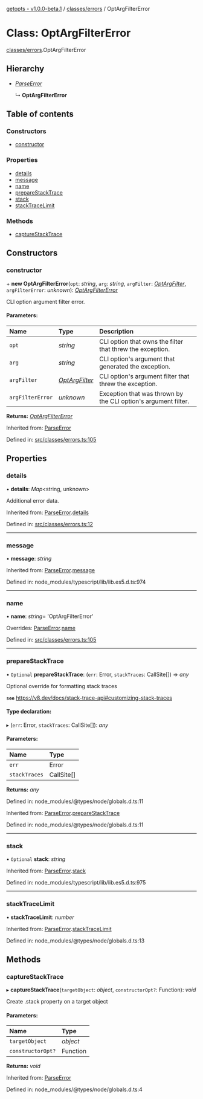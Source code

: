 [getopts - v1.0.0-beta.1](../README.md) / [classes/errors](../modules/classes_errors.md) / OptArgFilterError

# Class: OptArgFilterError

[classes/errors](../modules/classes_errors.md).OptArgFilterError

## Hierarchy

- [_ParseError_](classes_errors.parseerror.md)

  ↳ **OptArgFilterError**

## Table of contents

### Constructors

- [constructor](classes_errors.optargfiltererror.md#constructor)

### Properties

- [details](classes_errors.optargfiltererror.md#details)
- [message](classes_errors.optargfiltererror.md#message)
- [name](classes_errors.optargfiltererror.md#name)
- [prepareStackTrace](classes_errors.optargfiltererror.md#preparestacktrace)
- [stack](classes_errors.optargfiltererror.md#stack)
- [stackTraceLimit](classes_errors.optargfiltererror.md#stacktracelimit)

### Methods

- [captureStackTrace](classes_errors.optargfiltererror.md#capturestacktrace)

## Constructors

### constructor

\+ **new OptArgFilterError**(`opt`: _string_, `arg`: _string_, `argFilter`: [_OptArgFilter_](../interfaces/interfaces_schema.optargfilter.md), `argFilterError`: _unknown_): [_OptArgFilterError_](classes_errors.optargfiltererror.md)

CLI option argument filter error.

#### Parameters:

| Name             | Type                                                              | Description                                                    |
| :--------------- | :---------------------------------------------------------------- | :------------------------------------------------------------- |
| `opt`            | _string_                                                          | CLI option that owns the filter that threw the exception.      |
| `arg`            | _string_                                                          | CLI option's argument that generated the exception.            |
| `argFilter`      | [_OptArgFilter_](../interfaces/interfaces_schema.optargfilter.md) | CLI option's argument filter that threw the exception.         |
| `argFilterError` | _unknown_                                                         | Exception that was thrown by the CLI option's argument filter. |

**Returns:** [_OptArgFilterError_](classes_errors.optargfiltererror.md)

Inherited from: [ParseError](classes_errors.parseerror.md)

Defined in: [src/classes/errors.ts:105](https://github.com/prasadrajandran/node-getopts/blob/287b5e4/src/classes/errors.ts#L105)

## Properties

### details

• **details**: _Map_<string, unknown\>

Additional error data.

Inherited from: [ParseError](classes_errors.parseerror.md).[details](classes_errors.parseerror.md#details)

Defined in: [src/classes/errors.ts:12](https://github.com/prasadrajandran/node-getopts/blob/287b5e4/src/classes/errors.ts#L12)

---

### message

• **message**: _string_

Inherited from: [ParseError](classes_errors.parseerror.md).[message](classes_errors.parseerror.md#message)

Defined in: node_modules/typescript/lib/lib.es5.d.ts:974

---

### name

• **name**: _string_= 'OptArgFilterError'

Overrides: [ParseError](classes_errors.parseerror.md).[name](classes_errors.parseerror.md#name)

Defined in: [src/classes/errors.ts:105](https://github.com/prasadrajandran/node-getopts/blob/287b5e4/src/classes/errors.ts#L105)

---

### prepareStackTrace

• `Optional` **prepareStackTrace**: (`err`: Error, `stackTraces`: CallSite[]) => _any_

Optional override for formatting stack traces

**`see`** https://v8.dev/docs/stack-trace-api#customizing-stack-traces

#### Type declaration:

▸ (`err`: Error, `stackTraces`: CallSite[]): _any_

#### Parameters:

| Name          | Type       |
| :------------ | :--------- |
| `err`         | Error      |
| `stackTraces` | CallSite[] |

**Returns:** _any_

Defined in: node_modules/@types/node/globals.d.ts:11

Inherited from: [ParseError](classes_errors.parseerror.md).[prepareStackTrace](classes_errors.parseerror.md#preparestacktrace)

Defined in: node_modules/@types/node/globals.d.ts:11

---

### stack

• `Optional` **stack**: _string_

Inherited from: [ParseError](classes_errors.parseerror.md).[stack](classes_errors.parseerror.md#stack)

Defined in: node_modules/typescript/lib/lib.es5.d.ts:975

---

### stackTraceLimit

• **stackTraceLimit**: _number_

Inherited from: [ParseError](classes_errors.parseerror.md).[stackTraceLimit](classes_errors.parseerror.md#stacktracelimit)

Defined in: node_modules/@types/node/globals.d.ts:13

## Methods

### captureStackTrace

▸ **captureStackTrace**(`targetObject`: _object_, `constructorOpt?`: Function): _void_

Create .stack property on a target object

#### Parameters:

| Name              | Type     |
| :---------------- | :------- |
| `targetObject`    | _object_ |
| `constructorOpt?` | Function |

**Returns:** _void_

Inherited from: [ParseError](classes_errors.parseerror.md)

Defined in: node_modules/@types/node/globals.d.ts:4

